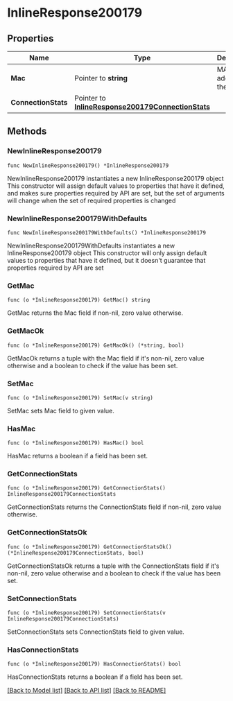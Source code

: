 # InlineResponse200179

## Properties

Name | Type | Description | Notes
------------ | ------------- | ------------- | -------------
**Mac** | Pointer to **string** | MAC address of the client | [optional] 
**ConnectionStats** | Pointer to [**InlineResponse200179ConnectionStats**](InlineResponse200179ConnectionStats.md) |  | [optional] 

## Methods

### NewInlineResponse200179

`func NewInlineResponse200179() *InlineResponse200179`

NewInlineResponse200179 instantiates a new InlineResponse200179 object
This constructor will assign default values to properties that have it defined,
and makes sure properties required by API are set, but the set of arguments
will change when the set of required properties is changed

### NewInlineResponse200179WithDefaults

`func NewInlineResponse200179WithDefaults() *InlineResponse200179`

NewInlineResponse200179WithDefaults instantiates a new InlineResponse200179 object
This constructor will only assign default values to properties that have it defined,
but it doesn't guarantee that properties required by API are set

### GetMac

`func (o *InlineResponse200179) GetMac() string`

GetMac returns the Mac field if non-nil, zero value otherwise.

### GetMacOk

`func (o *InlineResponse200179) GetMacOk() (*string, bool)`

GetMacOk returns a tuple with the Mac field if it's non-nil, zero value otherwise
and a boolean to check if the value has been set.

### SetMac

`func (o *InlineResponse200179) SetMac(v string)`

SetMac sets Mac field to given value.

### HasMac

`func (o *InlineResponse200179) HasMac() bool`

HasMac returns a boolean if a field has been set.

### GetConnectionStats

`func (o *InlineResponse200179) GetConnectionStats() InlineResponse200179ConnectionStats`

GetConnectionStats returns the ConnectionStats field if non-nil, zero value otherwise.

### GetConnectionStatsOk

`func (o *InlineResponse200179) GetConnectionStatsOk() (*InlineResponse200179ConnectionStats, bool)`

GetConnectionStatsOk returns a tuple with the ConnectionStats field if it's non-nil, zero value otherwise
and a boolean to check if the value has been set.

### SetConnectionStats

`func (o *InlineResponse200179) SetConnectionStats(v InlineResponse200179ConnectionStats)`

SetConnectionStats sets ConnectionStats field to given value.

### HasConnectionStats

`func (o *InlineResponse200179) HasConnectionStats() bool`

HasConnectionStats returns a boolean if a field has been set.


[[Back to Model list]](../README.md#documentation-for-models) [[Back to API list]](../README.md#documentation-for-api-endpoints) [[Back to README]](../README.md)


